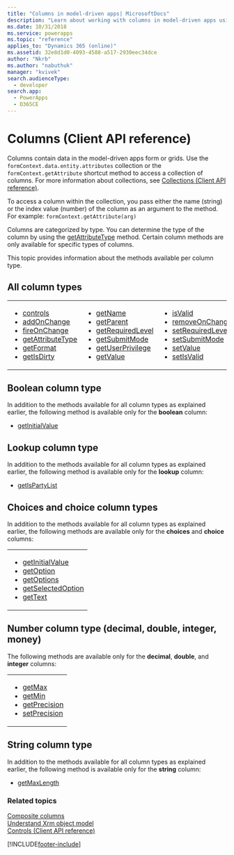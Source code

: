 ```yaml
---
title: "Columns in model-driven apps| MicrosoftDocs"
description: "Learn about working with columns in model-driven apps using client API."
ms.date: 10/31/2018
ms.service: powerapps
ms.topic: "reference"
applies_to: "Dynamics 365 (online)"
ms.assetid: 32e8d1d0-4093-4588-a517-2930eec34dce
author: "Nkrb"
ms.author: "nabuthuk"
manager: "kvivek"
search.audienceType: 
  - developer
search.app: 
  - PowerApps
  - D365CE
---
```

# Columns (Client API reference)

Columns contain data in the model-driven apps form or grids. Use the `formContext.data.entity.attributes` collection or the `formContext.getAttribute` shortcut method to access a collection of columns. For more information about collections, see [Collections (Client API reference)](collections.md). 

To access a column within the collection, you pass either the name (string) or the index value (number) of the column as an argument to the method. For example: `formContext.getAttribute(arg)`

Columns are categorized by type. You can determine the type of the column by using the [getAttributeType](attributes/getAttributeType.md) method. Certain column methods are only available for specific types of columns.

This topic provides information about the methods available per column type. 

## All column types

<table>
<tr>
<td>
<ul>
<li><a href="attributes/controls-collection.md" data-raw-source="[controls](attributes/controls-collection.md)">controls</a></li>
<li><a href="attributes/addOnChange.md" data-raw-source="[addOnChange](attributes/addOnChange.md)">addOnChange</a></li>
<li><a href="attributes/fireOnChange.md" data-raw-source="[fireOnChange](attributes/fireOnChange.md)">fireOnChange</a></a></li>
<li><a href="attributes/getAttributeType.md" data-raw-source="[getAttributeType](attributes/getAttributeType.md)">getAttributeType</a></li>
<li><a href="attributes/getFormat.md" data-raw-source="[getFormat](attributes/getFormat.md)">getFormat</a></li>
<li><a href="attributes/getIsDirty.md" data-raw-source="[getIsDirty](attributes/getIsDirty.md)">getIsDirty</a></li>
</ul>
</td>
<td>
<ul>
<li><a href="attributes/getName.md" data-raw-source="[getName](attributes/getName.md)">getName</a></li>
<li><a href="attributes/getParent.md" data-raw-source="[getParent](attributes/getParent.md)">getParent</a></li>
<li><a href="attributes/getRequiredLevel.md" data-raw-source="[getRequiredLevel](attributes/getRequiredLevel.md)">getRequiredLevel</a></li>
<li><a href="attributes/getSubmitMode.md" data-raw-source="[getSubmitMode](attributes/getSubmitMode.md)">getSubmitMode</a></li>
<li><a href="attributes/getUserPrivilege.md" data-raw-source="[getUserPrivilege](attributes/getUserPrivilege.md)">getUserPrivilege</a></li>
<li><a href="attributes/getValue.md" data-raw-source="[getValue](attributes/getValue.md)">getValue</a></li>
</ul>
</td>
<td>
<ul>

<li><a href="attributes/isValid.md" data-raw-source="[isValid](attributes/isValid.md)">isValid</a></li>
<li><a href="attributes/removeOnChange.md" data-raw-source="[removeOnChange](attributes/removeOnChange.md)">removeOnChange</a></li>
<li><a href="attributes/setRequiredLevel.md" data-raw-source="[setRequiredLevel](attributes/setRequiredLevel.md)">setRequiredLevel</a></li>
<li><a href="attributes/setSubmitMode.md" data-raw-source="[setSubmitMode](attributes/setSubmitMode.md)">setSubmitMode</a></li>
<li><a href="attributes/setValue.md" data-raw-source="[setValue](attributes/setValue.md)">setValue</a></li>
<li><a href="attributes/setIsValid.md" data-raw-source="[setIsValid](attributes/setIsValid.md)">setIsValid</a></li>
</ul>
</td>
</tr>
</table>


## Boolean column type

In addition to the methods available for all column types as explained earlier, the following method is available only for the **boolean** column:

- [getInitialValue](attributes/getInitialValue.md)

## Lookup column type
In addition to the methods available for all column types as explained earlier, the following method is available only for the **lookup** column:

- [getIsPartyList](attributes/getIsPartyList.md)

## Choices and choice column types

In addition to the methods available for all column types as explained earlier, the following methods are available only for the **choices** and **choice** columns:

<table>
<tr>
<td>
<ul>
<li><a href="attributes/getInitialValue.md" data-raw-source="[getInitialValue](attributes/getInitialValue.md)">getInitialValue</a></li>
<li><a href="attributes/getOption.md" data-raw-source="[getOption](attributes/getOption.md)">getOption</a></li>
<li><a href="attributes/getOptions.md" data-raw-source="[getOptions](attributes/getOptions.md)">getOptions</a></a></li>
<li><a href="attributes/getSelectedOption.md" data-raw-source="[getSelectedOption](attributes/getSelectedOption.md)">getSelectedOption</a></li>
<li><a href="attributes/getText.md" data-raw-source="[getText](attributes/getText.md)">getText</a></li>
</ul>
</td>
</tr>
</table>

## Number column type (decimal, double, integer, money)

The following methods are available only for the **decimal**,  **double**, and **integer** columns:

<table>
<tr>
<td>
<ul>
<li><a href="attributes/getMax.md" data-raw-source="[getMax](attributes/getMax.md)">getMax</a></li>
<li><a href="attributes/getMin.md" data-raw-source="[getMin](attributes/getMin.md)">getMin</a></li>
<li><a href="attributes/getPrecision.md" data-raw-source="[getPrecision](attributes/getPrecision.md)">getPrecision</a></a></li>
<li><a href="attributes/setPrecision.md" data-raw-source="[setPrecision](attributes/setPrecision.md)">setPrecision</a></li>
</ul>
</td>
</tr>
</table>

## String column type
In addition to the methods available for all column types as explained earlier, the following method is available only for the **string** column:

- [getMaxLength](attributes/getMaxLength.md)


### Related topics

[Composite columns](composite-attributes.md)<br/>
[Understand Xrm object model](../understand-clientapi-object-model.md)<br/>
[Controls (Client API reference)](controls.md)






[!INCLUDE[footer-include](../../../../includes/footer-banner.md)]